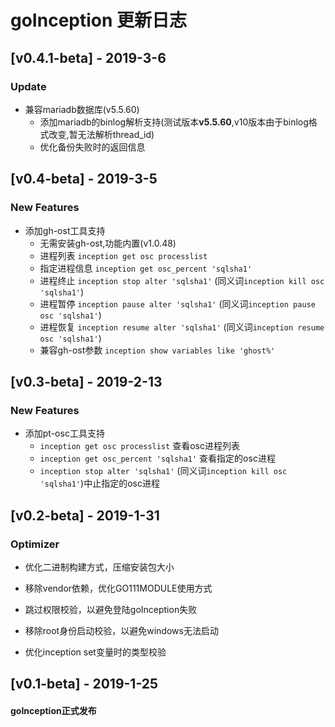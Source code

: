# goInception 更新日志


## [v0.4.1-beta] - 2019-3-6
### Update
* 兼容mariadb数据库(v5.5.60)
  - 添加mariadb的binlog解析支持(测试版本**v5.5.60**,v10版本由于binlog格式改变,暂无法解析thread_id)
  - 优化备份失败时的返回信息


## [v0.4-beta] - 2019-3-5
### New Features
* 添加gh-ost工具支持
  - 无需安装gh-ost,功能内置(v1.0.48)
  - 进程列表 ```inception get osc processlist```
  - 指定进程信息 ```inception get osc_percent 'sqlsha1'```
  - 进程终止 ```inception stop alter 'sqlsha1'``` (同义词```inception kill osc 'sqlsha1'```)
  - 进程暂停 ```inception pause alter 'sqlsha1'``` (同义词```inception pause osc 'sqlsha1'```)
  - 进程恢复 ```inception resume alter 'sqlsha1'``` (同义词```inception resume osc 'sqlsha1'```)
  - 兼容gh-ost参数 ```inception show variables like 'ghost%'```


## [v0.3-beta] - 2019-2-13
### New Features
* 添加pt-osc工具支持
  - ```inception get osc processlist``` 查看osc进程列表
  - ```inception get osc_percent 'sqlsha1'``` 查看指定的osc进程
  - ```inception stop alter 'sqlsha1'``` (同义词```inception kill osc 'sqlsha1'```)中止指定的osc进程


## [v0.2-beta] - 2019-1-31
### Optimizer
* 优化二进制构建方式，压缩安装包大小
* 移除vendor依赖，优化GO111MODULE使用方式

* 跳过权限校验，以避免登陆goInception失败
* 移除root身份启动校验，以避免windows无法启动
* 优化inception set变量时的类型校验


## [v0.1-beta] - 2019-1-25
#### goInception正式发布

